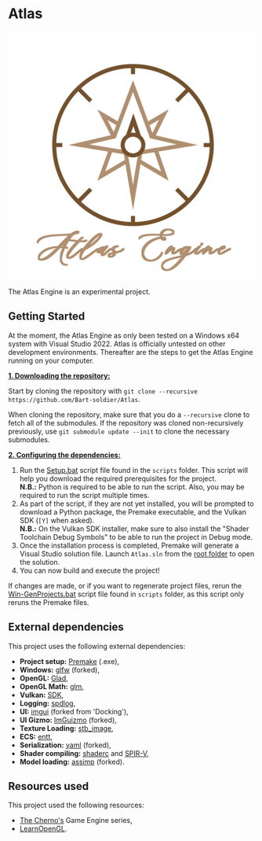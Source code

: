 # Atlas

![Atlas](/Resources/Branding/AtlasLogoName.png?raw=true "Atlas")

The Atlas Engine is an experimental project.

## Getting Started
At the moment, the Atlas Engine as only been tested on a Windows x64 system with Visual Studio 2022. Atlas is officially untested on other development environments. Thereafter are the steps to get the Atlas Engine running on your computer.

<ins>**1. Downloading the repository:**</ins>

Start by cloning the repository with `git clone --recursive https://github.com/Bart-soldier/Atlas`.

When cloning the repository, make sure that you do a `--recursive` clone to fetch all of the submodules. If the repository was cloned non-recursively previously, use `git submodule update --init` to clone the necessary submodules.

<ins>**2. Configuring the dependencies:**</ins>

1. Run the [Setup.bat](https://github.com/Bart-soldier/Atlas/blob/master/scripts/Setup.bat) script file found in the `scripts` folder. This script will help you download the required prerequisites for the project.\
**N.B.:** Python is required to be able to run the script. Also, you may be required to run the script multiple times.
2. As part of the script, if they are not yet installed, you will be prompted to download a Python package, the Premake executable, and the Vulkan SDK (`[Y]` when asked).\
**N.B.:** On the Vulkan SDK installer, make sure to also install the "Shader Toolchain Debug Symbols" to be able to run the project in Debug mode.
3. Once the installation process is completed, Premake will generate a Visual Studio solution file. Launch `Atlas.sln` from the [root folder](https://github.com/Bart-soldier/Atlas/blob/main/) to open the solution.
4. You can now build and execute the project!

If changes are made, or if you want to regenerate project files, rerun the [Win-GenProjects.bat](https://github.com/Bart-soldier/Atlas/blob/main/scripts/Win-GenProjects.bat) script file found in `scripts` folder, as this script only reruns the Premake files.

## External dependencies
This project uses the following external dependencies:
- **Project setup:** [Premake](https://premake.github.io/) (.exe),
- **Windows:** [glfw](https://github.com/Bart-soldier/glfw) (forked),
- **OpenGL:** [Glad](https://glad.dav1d.de/),
- **OpenGL Math:** [glm](https://github.com/g-truc/glm),
- **Vulkan:** [SDK](https://vulkan.lunarg.com/sdk/home),
- **Logging:** [spdlog](https://github.com/gabime/spdlog),
- **UI:** [imgui](https://github.com/Bart-soldier/imgui) (forked from 'Docking'),
- **UI Gizmo:** [ImGuizmo](https://github.com/Bart-soldier/ImGuizmo) (forked),
- **Texture Loading:** [stb_image](https://github.com/nothings/stb/tree/master),
- **ECS:** [entt](https://github.com/skypjack/entt/tree/master),
- **Serialization:** [yaml](https://github.com/Bart-soldier/yaml-cpp) (forked),
- **Shader compiling:** [shaderc](https://github.com/google/shaderc) and [SPIR-V](https://www.khronos.org/spir/),
- **Model loading:** [assimp](https://github.com/Bart-soldier/assimp) (forked).


## Resources used
This project used the following resources:
- [The Cherno's](https://www.youtube.com/@TheCherno) Game Engine series,
- [LearnOpenGL](https://learnopengl.com/).
